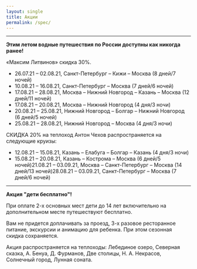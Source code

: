 ```yaml
---
layout: single
title: Акции
permalink: /spec/
---
```



******
**Этим летом водные путешествия по России доступны как никогда ранее!**

«Максим Литвинов» скидка 30%.

* 26.07.21 – 02.08.21, Санкт-Петербург – Кижи – Москва (8 дней/7 ночей)  
* 10.08.21 – 16.08.21, Санкт-Петербург – Москва (7 дней/6 ночей)  
* 17.08.21 – 28.08.21, Москва – Нижний Новгород – Казань – Москва (12 дней/11 ночей)  
* 17.08.21 – 20.08.21, Москва – Нижний Новгород (4 дня/3 ночи)  
* 20.08.21 – 25.08.21, Нижний Новгород – Болгар – Нижний Новгород (6 дней/5 ночей)  
* 25.08.21 – 28.08.21, Нижний Новгород – Москва (4 дня/3 ночи)  

СКИДКА 20% на теплоход Антон Чехов распространяется на следующие круизы:
* 12.08.21 – 15.08.21, Казань – Елабуга – Болгар – Казань (4 дня/3 ночи)  
* 15.08.21 – 20.08.21, Казань – Кострома – Москва (6 дней/5 ночей)21.08.21 – 03.09.21, Москва – Санкт-Петербург – Москва (14 дней/13 ночей)28.08.21 – 03.09.21, Санкт-Петербург – Москва (7 дней/6 ночей)  



*** *** ***

**Акция "дети бесплатно"!**

При оплате 2-х основных мест дети до 14 лет включительно на дополнительном месте путешествуют бесплатно.

Вам не придется доплачивать за проезд, 3-х разовое ресторанное питание, экскурсии и анимацию для ребенка. При этом сезонная скидка сохраняется.

Акция распространяется на теплоходы: Лебединое озеро, Северная сказка, А. Бенуа, Д. Фурманов, Две столицы, Н. А. Некрасов, Солнечный город, Лунная соната.
